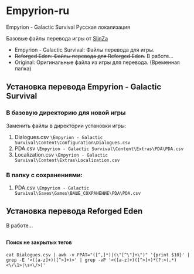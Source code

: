 # Empyrion-ru
Empyrion - Galactic Survival Русская локализация

Базовые файлы перевода игры от [SlinZa](https://steamcommunity.com/sharedfiles/filedetails/?id=3004261316)

- Empyrion - Galactic Survival: Файлы перевода для игры.
- ~~Reforged Eden: Файлы перевода для Reforged Eden.~~ В работе...
- Original: Оригинальные файла из игры для перевода. (Временная папка)

## Установка перевода Empyrion - Galactic Survival
### В базовую директорию для новой игры
Заменить файлы в директории установки игры:
1. Dialogues.csv `\Empyrion - Galactic Survival\Content\Configuration\Dialogues.csv`
2. PDA.csv `\Empyrion - Galactic Survival\Content\Extras\PDA\PDA.csv`
3. Localization.csv `\Empyrion - Galactic Survival\Content\Extras\Localization.csv`

### В папку с сохранениями:
1. PDA.csv `\Empyrion - Galactic Survival\Saves\Games\ВАШЕ_СОХРАНЕНИЕ\PDA\PDA.csv`

## Установка перевода Reforged Eden
В работе...

## 
#### Поиск не закрытых тегов
```
cat Dialogues.csv | awk -v FPAT="([^,]*)|(\"[^\"]+\")" '{print $10}' | grep -E '<([a-z]+)([^>]+)>' | grep -vP '<([a-z]+)([^>]+)*(?:>(.*)<\/\1>|\s+\/>)'
```